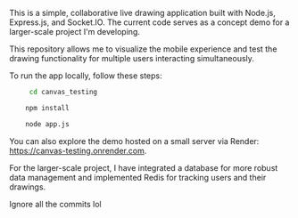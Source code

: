 This is a simple, collaborative live drawing application built with Node.js, Express.js, and Socket.IO. The current code serves as a concept demo for a larger-scale project I'm developing.

This repository allows me to visualize the mobile experience and test the drawing functionality for multiple users interacting simultaneously.

To run the app locally, follow these steps:

```bash
     cd canvas_testing
```
```bash
    npm install
```
```bash
    node app.js
```

You can also explore the demo hosted on a small server via Render: https://canvas-testing.onrender.com.

For the larger-scale project, I have integrated a database for more robust data management and implemented Redis for tracking users and their drawings.

Ignore all the commits lol